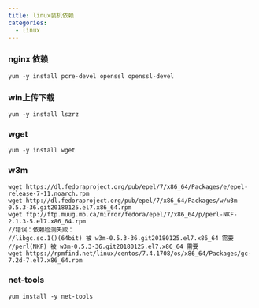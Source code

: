 ```yaml
---
title: linux装机依赖
categories:
  - linux
---
```


### nginx 依赖
```
yum -y install pcre-devel openssl openssl-devel
```

### win上传下载

```
yum -y install lszrz
```

### wget

    yum -y install wget

### w3m

	wget https://dl.fedoraproject.org/pub/epel/7/x86_64/Packages/e/epel-release-7-11.noarch.rpm
	wget http://dl.fedoraproject.org/pub/epel/7/x86_64/Packages/w/w3m-0.5.3-36.git20180125.el7.x86_64.rpm
  	wget ftp://ftp.muug.mb.ca/mirror/fedora/epel/7/x86_64/p/perl-NKF-2.1.3-5.el7.x86_64.rpm
  	//错误：依赖检测失败：
	//libgc.so.1()(64bit) 被 w3m-0.5.3-36.git20180125.el7.x86_64 需要
	//perl(NKF) 被 w3m-0.5.3-36.git20180125.el7.x86_64 需要
	wget https://rpmfind.net/linux/centos/7.4.1708/os/x86_64/Packages/gc-7.2d-7.el7.x86_64.rpm
	
### net-tools
	
	yum install -y net-tools
	
	